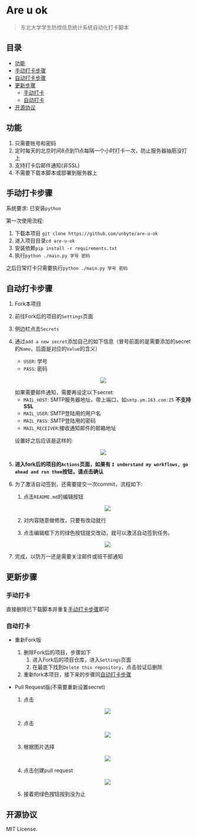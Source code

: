# Are u ok 
> 东北大学学生防控信息统计系统自动化打卡脚本



## 目录

- [功能](#功能)
- [手动打卡步骤](#手动打卡步骤)
- [自动打卡步骤](#自动打卡步骤)
- [更新步骤](#更新步骤)
  - [手动打卡](#手动打卡)
  - [自动打卡](#自动打卡)
- [开源协议](#开源协议)



## 功能

1. 只需要账号和密码
2. 定时每天的北京时间8点到11点每隔一个小时打卡一次，防止服务器抽筋没打上
3. 支持打卡后邮件通知(非SSL)
4. 不需要下载本脚本或部署到服务器上



## 手动打卡步骤

系统要求: 已安装`python`

第一次使用流程:

1. 下载本项目 `git clone https://github.com/unbyte/are-u-ok`
2. 进入项目目录`cd are-u-ok`
3. 安装依赖`pip install -r requirements.txt`
4. 执行`python ./main.py 学号 密码`

之后日常打卡只需要执行`python ./main.py 学号 密码`


## 自动打卡步骤
1. Fork本项目

2. 前往Fork后的项目的`Settings`页面

3. 侧边栏点击`Secrets`

4. 通过`add a new secret`添加自己的如下信息（冒号前面的是需要添加的secret的`Name`，后面是对应的`Value`的含义）
  
    - `USER`: 学号
    - `PASS`: 密码

    <p align="center"><img src="https://i.loli.net/2020/02/24/RAPvJ4qu5hUIr2K.png"/></p>
    如果需要邮件通知，需要再设定以下secret:
    
    - `MAIL_HOST`: SMTP服务器地址，带上端口，如`smtp.ym.163.com:25` **不支持SSL**
    - `MAIL_USER`: SMTP登陆用的用户名
    - `MAIL_PASS`: SMTP登陆用的密码
    - `MAIL_RECEIVER`:接收通知邮件的邮箱地址
    
    设置好之后应该是这样的:
    
    <p align="center"><img src="https://i.loli.net/2020/02/24/na1A3y2EJZQukCx.png"/></p>
    
5. **进入fork后的项目的`Actions`页面，如果有
`I understand my workflows, go ahead and run them`按钮，请点击确认**

6. 为了激活自动签到，还需要提交一次commit，流程如下: 

    1. 点击`README.md`的编辑按钮

        <p align="center"><img src="https://i.loli.net/2020/03/01/8pnrtNDm9axih7U.png"/></p>
    
    2. 对内容随意做修改，只要有改动就行
    
    3. 点击编辑框下方的绿色按钮提交改动，就可以激活自动签到任务。
    
        <p align="center"><img src="https://i.loli.net/2020/03/01/6Yi59OyLwQRuVNm.png"/></p>

7. 完成，以防万一还是需要关注邮件或班干部通知



## 更新步骤

### 手动打卡

直接删除已下载脚本并重复[手动打卡步骤](#手动打卡步骤)即可


### 自动打卡

- 重新Fork版 

    1. 删除Fork后的项目，步骤如下
       1. 进入Fork后的项目仓库，进入`Settings`页面
       2. 在最底下找到`Delete this repository`，点击验证后删除
    2. 重新fork本项目，接下来的步骤同[自动打卡步骤](#自动打卡步骤)

- Pull Request版(不需要重新设置secret)
    1. 点击
    
        <p align="center"><img src="https://user-images.githubusercontent.com/31768052/75086758-a9dedb80-552f-11ea-8de6-5cf8cc326005.png"/></p>
    
    2. 点击
    
        <p align="center"><img src="https://user-images.githubusercontent.com/31768052/75086760-ae0af900-552f-11ea-8ce5-9cd5476dbd50.png"/></p>
    
    3. 根据图片选择
    
        <p align="center"><img src="https://user-images.githubusercontent.com/31768052/75086765-b06d5300-552f-11ea-9628-9f5e26c319cc.png"/></p>
    
    4. 点击创建pull request
    
        <p align="center"><img src="https://user-images.githubusercontent.com/31768052/75086768-b2371680-552f-11ea-85ec-590826e475c3.png"/></p>
    
    5. 接着把绿色按钮按到没为止

## 开源协议

MIT License.
